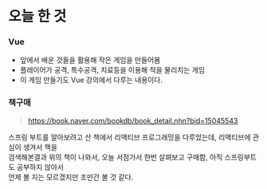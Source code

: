 # 오늘 한 것 
### Vue
- 앞에서 배운 것들을 활용해 작은 게임을 만들어봄
- 플레이어가 공격, 특수공격, 치료등을 이용해 적을 물리치는 게임
- 이 게임 만들기도 Vue 강의에서 다루는 내용이다.

### 책구매
> https://book.naver.com/bookdb/book_detail.nhn?bid=15045543

스프링 부트를 알아보려고 산 책에서 리액티브 프로그래밍을 다루었는데, 리액티브에 관심이 생겨서 책을<br> 검색해본결과 위의 책이 나와서, 오늘 서점가서 한번 살펴보고 구매함, 아직 스프링부트도 공부하지 않아서<br> 언제 볼 지는 모르겠지만 조만간 볼 것 같다.